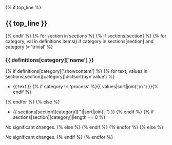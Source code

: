 {% if top_line %}
## {{ top_line }}
{% endif %}
{% for section in sections %}
{% if sections[section] %}
{% for category, val in definitions.items() if category in sections[section] and category != 'trivial' %}

### {{ definitions[category]['name'] }}
{% if definitions[category]['showcontent'] %}
{% for text, values in sections[section][category]|dictsort(by='value') %}

- {{ text }} {% if category != 'process' %}{{ values|sort|join(',\n  ') }}{% endif %}

{% endfor %}
{% else %}

- {{ sections[section][category]['']|sort|join(', ') }}
  {% endif %}
  {% if sections[section][category]|length == 0 %}

No significant changes.
{% else %}
{% endif %}
{% endfor %}
{% else %}

No significant changes.
{% endif %}
{% endfor %}
